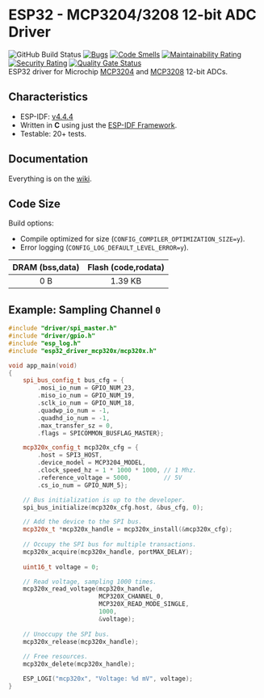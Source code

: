 # ESP32 - MCP3204/3208 12-bit ADC Driver

![GitHub Build Status](https://github.com/gfurtadoalmeida/esp32-driver-mcp320x/actions/workflows/build.yml/badge.svg) [![Bugs](https://sonarcloud.io/api/project_badges/measure?project=esp32_driver_mcp320x&metric=bugs)](https://sonarcloud.io/summary/new_code?id=esp32_driver_mcp320x) [![Code Smells](https://sonarcloud.io/api/project_badges/measure?project=esp32_driver_mcp320x&metric=code_smells)](https://sonarcloud.io/summary/new_code?id=esp32_driver_mcp320x) [![Maintainability Rating](https://sonarcloud.io/api/project_badges/measure?project=esp32_driver_mcp320x&metric=sqale_rating)](https://sonarcloud.io/summary/new_code?id=esp32_driver_mcp320x) [![Security Rating](https://sonarcloud.io/api/project_badges/measure?project=esp32_driver_mcp320x&metric=security_rating)](https://sonarcloud.io/summary/new_code?id=esp32_driver_mcp320x) [![Quality Gate Status](https://sonarcloud.io/api/project_badges/measure?project=esp32_driver_mcp320x&metric=alert_status)](https://sonarcloud.io/summary/new_code?id=esp32_driver_mcp320x)  
ESP32 driver for Microchip [MCP3204](https://www.microchip.com/en-us/product/MCP3204) and [MCP3208](https://www.microchip.com/en-us/product/MCP3208) 12-bit ADCs.

## Characteristics

* ESP-IDF: [v4.4.4](https://docs.espressif.com/projects/esp-idf/en/v4.4.4/esp32/index.html)
* Written in **C** using just the [ESP-IDF Framework](https://github.com/espressif/esp-idf).
* Testable: 20+ tests.

## Documentation

Everything is on the [wiki](https://github.com/gfurtadoalmeida/esp32-driver-mcp320x/wiki).

## Code Size

Build options:

* Compile optimized for size (`CONFIG_COMPILER_OPTIMIZATION_SIZE=y`).
* Error logging (`CONFIG_LOG_DEFAULT_LEVEL_ERROR=y`).

| DRAM (bss,data) | Flash (code,rodata) |
|:-:|:-:|
| 0 B | 1.39 KB |

## Example: Sampling Channel `0`

```cpp
#include "driver/spi_master.h"
#include "driver/gpio.h"
#include "esp_log.h"
#include "esp32_driver_mcp320x/mcp320x.h"

void app_main(void)
{
    spi_bus_config_t bus_cfg = {
        .mosi_io_num = GPIO_NUM_23,
        .miso_io_num = GPIO_NUM_19,
        .sclk_io_num = GPIO_NUM_18,
        .quadwp_io_num = -1,
        .quadhd_io_num = -1,
        .max_transfer_sz = 0,
        .flags = SPICOMMON_BUSFLAG_MASTER};

    mcp320x_config_t mcp320x_cfg = {
        .host = SPI3_HOST,
        .device_model = MCP3204_MODEL,
        .clock_speed_hz = 1 * 1000 * 1000, // 1 Mhz.
        .reference_voltage = 5000,         // 5V
        .cs_io_num = GPIO_NUM_5};

    // Bus initialization is up to the developer.
    spi_bus_initialize(mcp320x_cfg.host, &bus_cfg, 0);

    // Add the device to the SPI bus.
    mcp320x_t *mcp320x_handle = mcp320x_install(&mcp320x_cfg);
    
    // Occupy the SPI bus for multiple transactions.
    mcp320x_acquire(mcp320x_handle, portMAX_DELAY);
    
    uint16_t voltage = 0;

    // Read voltage, sampling 1000 times.
    mcp320x_read_voltage(mcp320x_handle, 
                         MCP320X_CHANNEL_0, 
                         MCP320X_READ_MODE_SINGLE,
                         1000, 
                         &voltage);
    
    // Unoccupy the SPI bus.
    mcp320x_release(mcp320x_handle);
    
    // Free resources.
    mcp320x_delete(mcp320x_handle);

    ESP_LOGI("mcp320x", "Voltage: %d mV", voltage);
}
```
